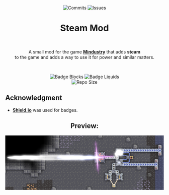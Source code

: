 <div align = center>
  
![Commits]
![Issues]

  # Steam Mod

<br>

A small mod for the game **[Mindustry]** that adds **steam** <br> 
to the game and adds a way to use it for power and similar matters.

<br>

![Badge Blocks]
![Badge Liquids] <br>
![Repo Size]

</div>
  
## Acknowledgment

-   **[Shield.io]** was used for badges.


<div align = center>
  
## Preview:

![Mod Preview]

<!----------------------------------------------------------------------------->

[Commits]: https://img.shields.io/github/last-commit/oldyezero/steam-mod?label=Commit&style=plastic
[Issues]: https://img.shields.io/github/issues-raw/oldyezero/steam-mod?label=Issues
[Mindustry]: https://github.com/Anuken/Mindustry
[Shield.io]: https://shields.io
[Mod Preview]: github/mod-preview.png

<!----------------------------------[ Badges ]--------------------------------->

[Badge Blocks]: https://img.shields.io/github/directory-file-count/oldyezero/steam-mod/content/blocks?label=Blocks&style=plastic
[Badge Liquids]: https://img.shields.io/github/directory-file-count/oldyezero/steam-mod/content/liquids?label=Liquids&style=plastic
[Repo Size]: https://img.shields.io/github/repo-size/oldyezero/steam-mod?label=Repo%20Size&style=plastic
